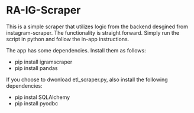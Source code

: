 # RA-IG-Scraper
This is a simple scraper that utilizes logic from the backend desgined from instagram-scraper. The functionality is straight forward. Simply run the script in python and follow the in-app instructions.

The app has some dependencies. Install them as follows:
 - pip install igramscraper
 - pip install pandas
 
If you choose to dwonload etl_scraper.py, also install the following dependencies:
 - pip instal SQLAlchemy
 - pip install pyodbc
